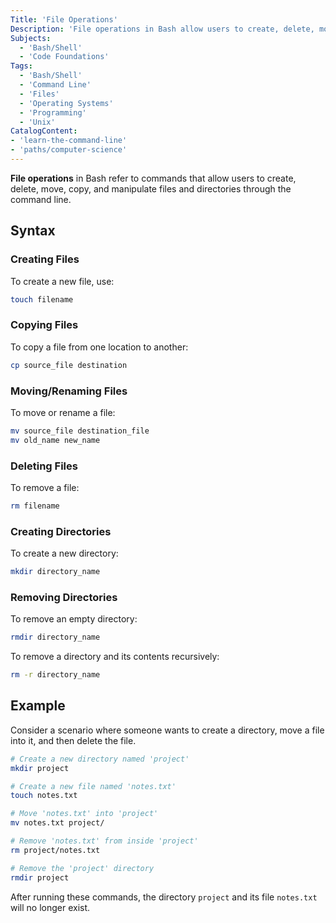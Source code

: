 ```yaml
---
Title: 'File Operations'
Description: 'File operations in Bash allow users to create, delete, move, copy, and manipulate files from the command line.'
Subjects:
  - 'Bash/Shell'
  - 'Code Foundations'
Tags:
  - 'Bash/Shell'
  - 'Command Line'
  - 'Files'
  - 'Operating Systems'
  - 'Programming'
  - 'Unix'
CatalogContent:
- 'learn-the-command-line'
- 'paths/computer-science'
---
```


**File operations** in Bash refer to commands that allow users to create, delete, move, copy, and manipulate files and directories through the command line.

## Syntax

### Creating Files
To create a new file, use:

```bash
touch filename
```

### Copying Files
To copy a file from one location to another:

```bash
cp source_file destination
```

### Moving/Renaming Files
To move or rename a file:

```bash
mv source_file destination_file  
mv old_name new_name
```

### Deleting Files
To remove a file:

```bash
rm filename
```

### Creating Directories
To create a new directory:

```bash
mkdir directory_name
```

### Removing Directories
To remove an empty directory:

```bash
rmdir directory_name
```

To remove a directory and its contents recursively:

```bash
rm -r directory_name
```

## Example
Consider a scenario where someone wants to create a directory, move a file into it, and then delete the file.

```bash
# Create a new directory named 'project'
mkdir project

# Create a new file named 'notes.txt'
touch notes.txt

# Move 'notes.txt' into 'project'
mv notes.txt project/

# Remove 'notes.txt' from inside 'project'
rm project/notes.txt

# Remove the 'project' directory
rmdir project
```

After running these commands, the directory `project` and its file `notes.txt` will no longer exist.

